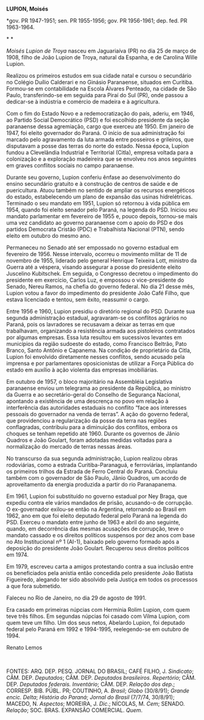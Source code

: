 **LUPION, Moisés**

\*gov. PR 1947-1951; sen. PR 1955-1956; gov. PR 1956-1961; dep. fed. PR
1963-1964.

* *

*Moisés Lupion de Troya* nasceu em Jaguariaíva (PR) no dia 25 de março
de 1908, filho de João Lupion de Troya, natural da Espanha, e de
Carolina Wille Lupion.

Realizou os primeiros estudos em sua cidade natal e cursou o secundário
no Colégio Duílio Calderari e no Ginásio Paranaense, situados em
Curitiba. Formou-se em contabilidade na Escola Álvares Penteado, na
cidade de São Paulo, transferindo-se em seguida para Piraí do Sul (PR),
onde passou a dedicar-se à indústria e comércio de madeira e à
agricultura.

Com o fim do Estado Novo e a redemocratização do país, aderiu, em 1946,
ao Partido Social Democrático (PSD) e foi escolhido presidente da seção
paranaense dessa agremiação, cargo que exerceu até 1950. Em janeiro de
1947, foi eleito governador do Paraná. O início de sua administração foi
marcado pelo agravamento da luta armada entre posseiros e grileiros, que
disputavam a posse das terras do norte do estado. Nessa época, Lupion
fundou a Clevelândia Industrial e Territorial (Citla), empresa voltada
para a colonização e a exploração madeireira que se envolveu nos anos
seguintes em graves conflitos sociais no campo paranaense.

Durante seu governo, Lupion conferiu ênfase ao desenvolvimento do ensino
secundário gratuito e à construção de centros de saúde e de
puericultura. Atuou também no sentido de ampliar os recursos energéticos
do estado, estabelecendo um plano de expansão das usinas hidrelétricas.
Terminado o seu mandato em 1951, Lupion só retornou à vida pública em
1954, quando foi eleito senador pelo Paraná, na legenda do PSD. Iniciou
seu mandato parlamentar em fevereiro de 1955 e, pouco depois, tornou-se
mais uma vez candidato ao governo paranaense com o apoio do PSD e dos
partidos Democrata Cristão (PDC) e Trabalhista Nacional (PTN), sendo
eleito em outubro do mesmo ano.

Permaneceu no Senado até ser empossado no governo estadual em fevereiro
de 1956. Nesse intervalo, ocorreu o movimento militar de 11 de novembro
de 1955, liderado pelo general Henrique Teixeira Lott, ministro da
Guerra até a véspera, visando assegurar a posse do presidente eleito
Juscelino Kubitschek. Em seguida, o Congresso decretou o impedimento do
presidente em exercício, Carlos Luz, e empossou o vice-presidente do
Senado, Nereu Ramos, na chefia do governo federal. No dia 21 desse mês,
Lupion votou a favor do impedimento do presidente João Café Filho, que
estava licenciado e tentou, sem êxito, reassumir o cargo.

Entre 1956 e 1960, Lupion presidiu o diretório regional do PSD. Durante
sua segunda administração estadual, agravaram-se os conflitos agrários
no Paraná, pois os lavradores se recusavam a deixar as terras em que
trabalhavam, organizando a resistência armada aos pistoleiros
contratados por algumas empresas. Essa luta resultou em sucessivos
levantes em municípios da região sudoeste do estado, como Francisco
Beltrão, Pato Branco, Santo Antônio e Capanema. Na condição de
proprietário da Citla, Lupion foi envolvido diretamente nesses
conflitos, sendo acusado pela imprensa e por parlamentares
oposicionistas de utilizar a Força Pública do estado em auxílio à ação
violenta das empresas imobiliárias.

Em outubro de 1957, o bloco majoritário na Assembléia Legislativa
paranaense enviou um telegrama ao presidente da República, ao ministro
da Guerra e ao secretário-geral do Conselho de Segurança Nacional,
apontando a existência de uma descrença no povo em relação à
interferência das autoridades estaduais no conflito “face aos interesses
pessoais do governador na venda de terras”. A ação do governo federal,
que providenciou a regularização da posse da terra nas regiões
conflagradas, contribuiu para a diminuição dos conflitos, embora os
choques se tenham repetido até 1960. Durante os governos de Jânio
Quadros e João Goulart, foram adotadas medidas voltadas para a
normalização do mercado de terras nessas áreas.

No transcurso da sua segunda administração, Lupion realizou obras
rodoviárias, como a estrada Curitiba-Paranaguá, e ferroviárias,
implantando os primeiros trilhos da Estrada de Ferro Central do Paraná.
Concluiu também com o governador de São Paulo, Jânio Quadros, um acordo
de aproveitamento da energia produzida a partir do rio Paranapanema.

Em 1961, Lupion foi substituído no governo estadual por Ney Braga, que
expediu contra ele vários mandados de prisão, acusando-o de corrupção. O
ex-governador exilou-se então na Argentina, retornando ao Brasil em
1962, ano em que foi eleito deputado federal pelo Paraná na legenda do
PSD. Exerceu o mandato entre junho de 1963 e abril do ano seguinte,
quando, em decorrência das mesmas acusações de corrupção, teve o mandato
cassado e os direitos políticos suspensos por dez anos com base no Ato
Institucional nº 1 (AI-1), baixado pelo governo formado após a deposição
do presidente João Goulart. Recuperou seus direitos políticos em 1974.

Em 1979, escreveu carta a amigos protestando contra a sua inclusão entre
os beneficiados pela anistia então concedida pelo presidente João
Batista Figueiredo, alegando ter sido absolvido pela Justiça em todos os
processos a que fora submetido.

Faleceu no Rio de Janeiro, no dia 29 de agosto de 1991.

Era casado em primeiras núpcias com Hermínia Rolim Lupion, com quem teve
três filhos. Em segundas núpcias foi casado com Vilma Lupion, com quem
teve um filho. Um dos seus netos, Abelardo Lupion, foi deputado federal
pelo Paraná em 1992 e 1994-1995, reelegendo-se em outubro de 1994.

Renato Lemos

 

FONTES: ARQ. DEP. PESQ. JORNAL DO BRASIL; CAFÉ FILHO, J. *Sindicato*;
CÂM. DEP. *Deputados*; CÂM. DEP. *Deputados brasileiros*. *Repertório*;
CÂM. DEP. *Deputados* *federais. Inventário*; CÂM. DEP. *Relação dos
dep*.; CORRESP. BIB. PÚBL. PR; COUTINHO, A. *Brasil*; *Globo* (30/8/91);
*Grande encic. Delta*; *História do Paraná*; *Jornal do Brasil* (7/7/74,
30/8/91); MACEDO, N. *Aspectos*; MOREIRA, J. *Dic*.; NÍCOLAS, M. *Cem*;
SENADO. *Relação*; SOC. BRAS. EXPANSÃO COMERCIAL. *Quem*.

 
